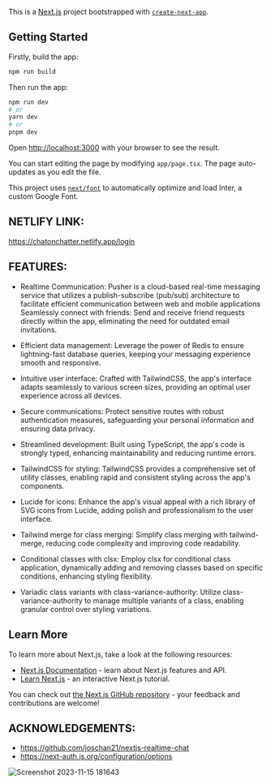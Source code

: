 This is a [Next.js](https://nextjs.org/) project bootstrapped with [`create-next-app`](https://github.com/vercel/next.js/tree/canary/packages/create-next-app).

## Getting Started

Firstly, build the app:
```bash
npm run build
```
Then run the app:
```bash
npm run dev
# or
yarn dev
# or
pnpm dev
```

Open [http://localhost:3000](http://localhost:3000) with your browser to see the result.

You can start editing the page by modifying `app/page.tsx`. The page auto-updates as you edit the file.

This project uses [`next/font`](https://nextjs.org/docs/basic-features/font-optimization) to automatically optimize and load Inter, a custom Google Font.

## NETLIFY LINK:
https://chatonchatter.netlify.app/login

## FEATURES:
* Realtime Communication: Pusher is a cloud-based real-time messaging service that utilizes a publish-subscribe (pub/sub) architecture to facilitate efficient communication between web and mobile applications
Seamlessly connect with friends: Send and receive friend requests directly within the app, eliminating the need for outdated email invitations.

* Efficient data management: Leverage the power of Redis to ensure lightning-fast database queries, keeping your messaging experience smooth and responsive.

* Intuitive user interface: Crafted with TailwindCSS, the app's interface adapts seamlessly to various screen sizes, providing an optimal user experience across all devices.

* Secure communications: Protect sensitive routes with robust authentication measures, safeguarding your personal information and ensuring data privacy.

* Streamlined development: Built using TypeScript, the app's code is strongly typed, enhancing maintainability and reducing runtime errors.

* TailwindCSS for styling: TailwindCSS provides a comprehensive set of utility classes, enabling rapid and consistent styling across the app's components.

* Lucide for icons: Enhance the app's visual appeal with a rich library of SVG icons from Lucide, adding polish and professionalism to the user interface.

* Tailwind merge for class merging: Simplify class merging with tailwind-merge, reducing code complexity and improving code readability.

* Conditional classes with clsx: Employ clsx for conditional class application, dynamically adding and removing classes based on specific conditions, enhancing styling flexibility.

* Variadic class variants with class-variance-authority: Utilize class-variance-authority to manage multiple variants of a class, enabling granular control over styling variations.

## Learn More
To learn more about Next.js, take a look at the following resources:

- [Next.js Documentation](https://nextjs.org/docs) - learn about Next.js features and API.
- [Learn Next.js](https://nextjs.org/learn) - an interactive Next.js tutorial.

You can check out [the Next.js GitHub repository](https://github.com/vercel/next.js/) - your feedback and contributions are welcome!

## ACKNOWLEDGEMENTS:
* https://github.com/joschan21/nextjs-realtime-chat
* https://next-auth.js.org/configuration/options



![Screenshot 2023-11-15 181643](https://github.com/Adarsreg/chatter-chaton/assets/97781350/6cea4eda-2d47-4fc3-83b8-71e487409a51)








